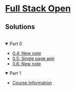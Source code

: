 # [Full Stack Open](https://fullstackopen.com/en/)

## Solutions

<br>
  <details open>
      <summary>Part 0</summary>
      <ul>
        <li><a href='./part-0/0.4-new_note.md'>0.4: New note</a></li>
        <li><a href='./part-0/0.5-SPA.md'>0.5: Single page app</a></li>
        <li><a href='./part-0/0.6-SPA_new_note.md'>0.6: New note</a></li>
      </ul>
  </details>

  <details open>
    <summary>Part 1</summary>
    <ul>
       <li><a href='./part-1/course-information'>Course Information</a></li>
    </ul>

  </details>
